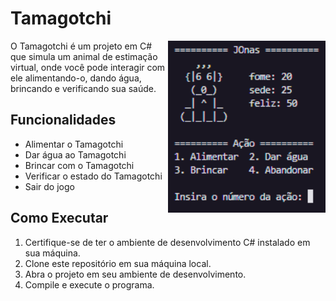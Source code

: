 # Tamagotchi
<img src="tamagotchi.png" alt="tamagotchi" align="right" width="50%">
O Tamagotchi é um projeto em C# que simula um animal de estimação virtual, onde você pode interagir com ele alimentando-o, dando água, brincando e verificando sua saúde.



## Funcionalidades
- Alimentar o Tamagotchi
- Dar água ao Tamagotchi
- Brincar com o Tamagotchi
- Verificar o estado do Tamagotchi
- Sair do jogo

## Como Executar
1. Certifique-se de ter o ambiente de desenvolvimento C# instalado em sua máquina.
2. Clone este repositório em sua máquina local.
3. Abra o projeto em seu ambiente de desenvolvimento.
4. Compile e execute o programa.
